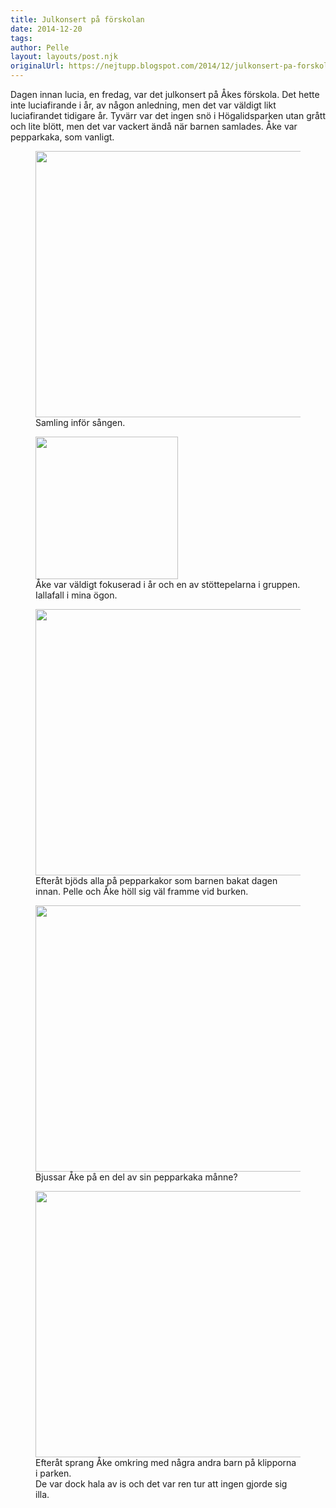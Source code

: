 ```yaml
---
title: Julkonsert på förskolan
date: 2014-12-20
tags: 	
author: Pelle
layout: layouts/post.njk
originalUrl: https://nejtupp.blogspot.com/2014/12/julkonsert-pa-forskolan.html
---
```


Dagen innan lucia, en fredag, var det julkonsert på Åkes förskola. Det hette inte luciafirande i år, av någon anledning, men det var väldigt likt luciafirandet tidigare år. Tyvärr var det ingen snö i Högalidsparken utan grått och lite blött, men det var vackert ändå när barnen samlades. Åke var pepparkaka, som vanligt.</div><br>

<figure>
	<img src="../../../../img/Lucia%2Bpa%CC%8A%2BIl%2BCrocodill-PERK8797.jpg" height="426">
	<figcaption>Samling inför sången.</figcaption>
</figure>

<figure>
	<img src="../../../../img/Lucia%2Bpa%CC%8A%2BIl%2BCrocodill-PERK8802.jpg" height="228">
	<figcaption>Åke var väldigt fokuserad i år och en av stöttepelarna i gruppen. Iallafall i mina ögon.</figcaption>
</figure>

<figure>
	<img src="../../../../img/Lucia%2Bpa%CC%8A%2BIl%2BCrocodill-PERK8815.jpg" height="426">
	<figcaption>Efteråt bjöds alla på pepparkakor som barnen bakat dagen innan. Pelle och Åke höll sig väl framme vid burken.</figcaption>
</figure>

<figure>
	<img src="../../../../img/Lucia%2Bpa%CC%8A%2BIl%2BCrocodill-PERK8822.jpg" height="426">
	<figcaption>Bjussar Åke på en del av sin pepparkaka månne?</i> </figcaption>
</figure>



<figure>
	<img src="../../../../img/Lucia%2Bpa%CC%8A%2BIl%2BCrocodill-PERK8823.jpg" height="426">
	<figcaption>Efteråt sprang Åke omkring med några andra barn på klipporna i parken. <br>De var dock hala av is och det var ren tur att ingen gjorde sig illa.</figcaption>
</figure>
